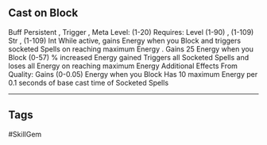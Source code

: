 ## Cast on Block
Buff
Persistent , Trigger , Meta
Level: (1-20)
Requires: Level (1-90) , (1-109) Str , (1-109) Int
While active, gains Energy when you Block and triggers socketed Spells on reaching maximum Energy .
Gains 25 Energy when you Block
(0-57) % increased Energy gained
Triggers all Socketed Spells and loses all Energy on reaching maximum Energy
Additional Effects From Quality:
Gains (0-0.05) Energy when you Block
Has 10 maximum Energy per 0.1 seconds of base cast time of Socketed Spells

---
## Tags
#SkillGem
